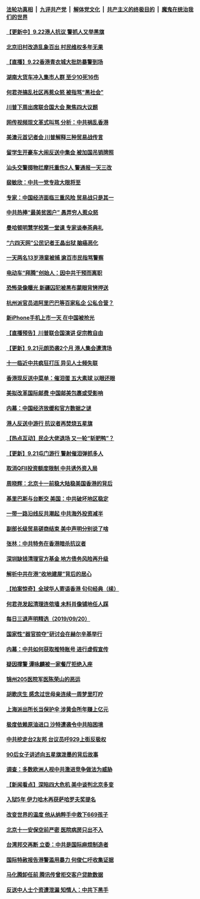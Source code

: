 ####  [法轮功真相](../../../../basic/blob/master/README.md?t=09221039) &nbsp;|&nbsp; [九评共产党](../../../../9ping.md/blob/master/README.md?t=09221039) &nbsp;|&nbsp; [解体党文化](../../../../jtdwh.md/blob/master/README.md?t=09221039)  &nbsp;|&nbsp; [共产主义的终极目的](../../../../gczydzjmd.md/blob/master/README.md?t=09221039) &nbsp;|&nbsp; [魔鬼在统治我们的世界](../../../../mgztzwmdsj.md/blob/master/README.md?t=09221039) 

#### [【更新中】9.22港人抗议 警抓人又举黑旗](../pages/nsc413/n11538147.md?t=09221039) 


#### [北京旧村改造乱象百出 村民维权多年无果](../pages/nsc413/n11538394.md?t=09221039) 

#### [【直播】9.22香港青衣城大批防暴警到场](../pages/nsc413/n11533277.md?t=09221039) 

#### [湖南大货车冲入集市人群 至少10死16伤](../pages/nsc413/n11538408.md?t=09221039) 

#### [何君尧搞乱社区再惹众怒 被指骂“黑社会”](../pages/nsc413/n11538150.md?t=09221039) 

#### [川普下周出席联合国大会 聚焦四大议题](../pages/nsc413/n11537566.md?t=09221039) 

#### [网传视频现文革式叫骂 分析：中共祸乱香港](../pages/nsc413/n11537922.md?t=09221039) 

#### [美澳元首记者会 川普解释三种贸易战传言](../pages/nsc413/n11537662.md?t=09221039) 

#### [留学生开豪车大闹反送中集会 被加国吊销牌照](../pages/nsc413/n11537923.md?t=09221039) 

#### [汕头交警掷物拦摩托重伤2人 警通报一天三改](../pages/nsc413/n11537901.md?t=09221039) 

#### [裴敏欣：中共一党专政大限将至](../pages/nsc413/n11537649.md?t=09221039) 

#### [专家：中国经济面临三重风险 贸易战只是其一](../pages/nsc413/n11537741.md?t=09221039) 

#### [中共热捧“最美贫困户” 愚弄穷人惹众怒](../pages/nsc413/n11537801.md?t=09221039) 

#### [曼哈顿明慧学校第一堂课 专家谈奉茶典礼](../pages/nsc413/n11537058.md?t=09221039) 

#### [“六四天网”公民记者王晶出狱 脑癌恶化](../pages/nsc413/n11537311.md?t=09221039) 

#### [一天两名13岁港童被捕 逾百市民指骂警察](../pages/nsc413/n11537763.md?t=09221039) 

#### [电动车“拜腾”创始人：因中共干预而离职](../pages/nsc413/n11537726.md?t=09221039) 

#### [恐怖录像曝光 新疆囚犯被黑布蒙眼背铐押送](../pages/nsc413/n11537789.md?t=09221039) 

#### [杭州派官员进阿里巴巴等百家私企 公私合营？](../pages/nsc413/n11537762.md?t=09221039) 

#### [新iPhone手机上市一天 在中国被抢光](../pages/nsc413/n11537614.md?t=09221039) 

#### [【直播预告】川普联合国演讲 促宗教自由](../pages/nsc413/n11537578.md?t=09221039) 

#### [【更新】9.21元朗恐袭2个月 港人集会遭清场](../pages/nsc413/n11537202.md?t=09221039) 

#### [十一临近中共疯狂打压 异见人士频失联](../pages/nsc413/n11536555.md?t=09221039) 

#### [香港现反送中菜单：催泪蛋 五大素球 以眼还眼](../pages/nsc413/n11537282.md?t=09221039) 

#### [美拟改革国际邮费 中国邮美包裹或受影响](../pages/nsc413/n11537288.md?t=09221039) 

#### [内幕：中国经济放缓和官方数据之谜](../pages/nsc413/n11514769.md?t=09221039) 

#### [港人反送中游行 抗议者再焚烧五星旗](../pages/nsc413/n11537220.md?t=09221039) 


#### [【热点互动】民企大佬退场 又一轮“斩肥鸭”？](../pages/nsc413/n11537155.md?t=09221039) 

#### [【更新】9.21屯门游行 警射催泪弹抓多人](../pages/nsc413/n11534673.md?t=09221039) 

#### [取消QFII投资额度限制 中共诱外资入局](../pages/nsc413/n11515403.md?t=09221039) 

#### [周晓辉：北京十一前稳大陆稳美国香港的背后](../pages/nsc413/n11519733.md?t=09221039) 

#### [基里巴斯与台断交 美国：中共破坏地区稳定](../pages/nsc413/n11536743.md?t=09221039) 

#### [一带一路沿线反共潮起 中共海外投资减半](../pages/nsc413/n11520228.md?t=09221039) 

#### [副部长级贸易磋商结束 美中声明分别说了啥](../pages/nsc413/n11536402.md?t=09221039) 

#### [张林：中共特务在香港暗杀抗议者](../pages/nsc413/n11536670.md?t=09221039) 

#### [深圳缺钱清理官方基金 地方债务风险再升级](../pages/nsc413/n11535810.md?t=09221039) 

#### [解析中共在港“收地建屋”背后的居心](../pages/nsc413/n11523814.md?t=09221039) 

#### [【拍案惊奇】全球华人寄语香港 句句经典（续）](../pages/nsc413/n11536382.md?t=09221039) 

#### [何君尧发起清理连侬墙 未料肖像铺地任人踩](../pages/nsc413/n11536549.md?t=09221039) 

#### [每日三退声明精选（2019/09/20）](../pages/nsc413/n11536505.md?t=09221039) 

#### [国家性“器官掠夺”研讨会在赫尔辛基举行](../pages/nsc413/n11532803.md?t=09221039) 

#### [内幕：中共如何获取推特账号 进行虚假宣传](../pages/nsc413/n11535181.md?t=09221039) 

#### [疑因撑警 谭咏麟被一家餐厅拒绝入座](../pages/nsc413/n11535545.md?t=09221039) 

#### [锦州205医院军医陈荣山的恶运](../pages/nsc413/n11535668.md?t=09221039) 

#### [胡歌庆生 感念过世母亲连续一周梦里叮咛](../pages/nsc413/n11535927.md?t=09221039) 

#### [上海派出所长当保护伞 涉黄会所年赚上亿元](../pages/nsc413/n11535842.md?t=09221039) 

#### [极度依赖原油进口 沙特遭袭令中共陷困境](../pages/nsc413/n11535965.md?t=09221039) 

#### [中共挖走台2友邦 台议员吁929上街反极权](../pages/nsc413/n11534891.md?t=09221039) 

#### [90后女子讲述向五星旗泼墨的背后故事](../pages/nsc413/n11535974.md?t=09221039) 

#### [调查：多数欧洲人视中共激进竞争做法为威胁](../pages/nsc413/n11535960.md?t=09221039) 

#### [【新闻看点】深陷四大危机 美中谈判北京多变](../pages/nsc413/n11535692.md?t=09221039) 

#### [入狱5年 伊力哈木再获萨哈罗夫奖提名](../pages/nsc413/n11535255.md?t=09221039) 

#### [改变世界的温度 他从纳粹手中救下669孩子](../pages/nsc413/n11533911.md?t=09221039) 

#### [北京十一安保空前严密 医院病房只出不入](../pages/nsc413/n11534909.md?t=09221039) 

#### [台湾邦交再断 立委：中共是国际麻烦制造者](../pages/nsc413/n11535042.md?t=09221039) 

#### [国际特赦报告港警滥用暴力 何俊仁吁收集证据](../pages/nsc413/n11533652.md?t=09221039) 

#### [马化腾卸任前 腾讯传曾拒交客户贷款数据](../pages/nsc413/n11535359.md?t=09221039) 

#### [反送中人士个资遭泄漏 知情人：中共下黑手](../pages/nsc413/n11535626.md?t=09221039) 

